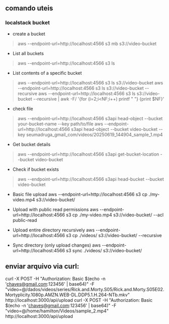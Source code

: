 ## comando uteis 
### localstack bucket 

- create a bucket
> aws --endpoint-url=http://localhost:4566 s3 mb s3://video-bucket
- List all buckets
> aws --endpoint-url=http://localhost:4566 s3 ls

- List contents of a specific bucket
> aws --endpoint-url=http://localhost:4566 s3 ls s3://video-bucket
> aws --endpoint-url=http://localhost:4566 s3 ls s3://video-bucket --recursive
> aws --endpoint-url=http://localhost:4566 s3 ls s3://video-bucket --recursive | awk -F/ '{for (i=2;i<NF;i++) printf "  "} {print $NF}'

- check file 
> aws --endpoint-url=http://localhost:4566 s3api head-object --bucket your-bucket-name --key path/to/file
> aws --endpoint-url=http://localhost:4566 s3api head-object --bucket video-bucket --key seumadruga_gmail_com/videos/20250619_144904_sample_1.mp4

- Get bucket details
> aws --endpoint-url=http://localhost:4566 s3api get-bucket-location --bucket video-bucket

- Check if bucket exists
> aws --endpoint-url=http://localhost:4566 s3api head-bucket --bucket video-bucket


- Basic file upload
aws --endpoint-url=http://localhost:4566 s3 cp ./my-video.mp4 s3://video-bucket/

- Upload with public read permissions
aws --endpoint-url=http://localhost:4566 s3 cp ./my-video.mp4 s3://video-bucket/ --acl public-read

- Upload entire directory recursively
aws --endpoint-url=http://localhost:4566 s3 cp ./videos/ s3://video-bucket/ --recursive

- Sync directory (only upload changes)
aws --endpoint-url=http://localhost:4566 s3 sync ./videos/ s3://video-bucket/


## enviar arquivo via curl: 


curl -X POST -H "Authorization: Basic $(echo -n 'chaves@gmail.com:123456' | base64)" -F "video=@/dados/videos/series/Rick.and.Morty.S05/Rick.and.Morty.S05E02.Mortyplicity.1080p.AMZN.WEB-DL.DDP5.1.H.264-NTb.mkv" http://localhost:3000/api/upload
curl -X POST -H "Authorization: Basic $(echo -n 'chaves@gmail.com:123456' | base64)" -F "video=@/home/hamilton/Videos/sample_2.mp4" http://localhost:3000/api/upload



